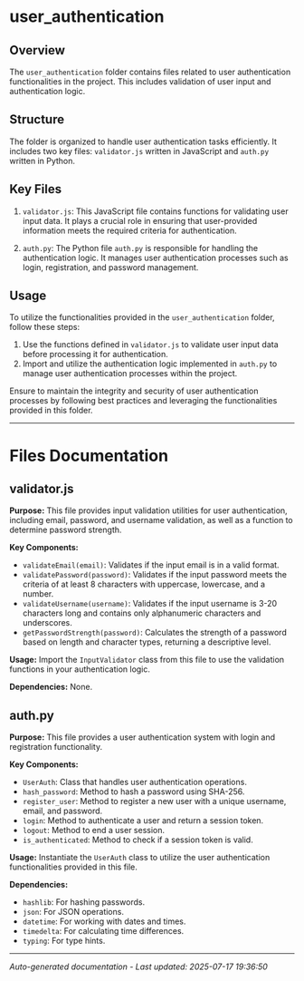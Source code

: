 # user_authentication

## Overview
The `user_authentication` folder contains files related to user authentication functionalities in the project. This includes validation of user input and authentication logic.

## Structure
The folder is organized to handle user authentication tasks efficiently. It includes two key files: `validator.js` written in JavaScript and `auth.py` written in Python.

## Key Files
1. `validator.js`: This JavaScript file contains functions for validating user input data. It plays a crucial role in ensuring that user-provided information meets the required criteria for authentication.
   
2. `auth.py`: The Python file `auth.py` is responsible for handling the authentication logic. It manages user authentication processes such as login, registration, and password management.

## Usage
To utilize the functionalities provided in the `user_authentication` folder, follow these steps:
1. Use the functions defined in `validator.js` to validate user input data before processing it for authentication.
2. Import and utilize the authentication logic implemented in `auth.py` to manage user authentication processes within the project.

Ensure to maintain the integrity and security of user authentication processes by following best practices and leveraging the functionalities provided in this folder.

---

# Files Documentation

## validator.js

**Purpose:** This file provides input validation utilities for user authentication, including email, password, and username validation, as well as a function to determine password strength.

**Key Components:**
- `validateEmail(email)`: Validates if the input email is in a valid format.
- `validatePassword(password)`: Validates if the input password meets the criteria of at least 8 characters with uppercase, lowercase, and a number.
- `validateUsername(username)`: Validates if the input username is 3-20 characters long and contains only alphanumeric characters and underscores.
- `getPasswordStrength(password)`: Calculates the strength of a password based on length and character types, returning a descriptive level.

**Usage:** Import the `InputValidator` class from this file to use the validation functions in your authentication logic.

**Dependencies:** None.

## auth.py

**Purpose:** This file provides a user authentication system with login and registration functionality.

**Key Components:**
- `UserAuth`: Class that handles user authentication operations.
- `hash_password`: Method to hash a password using SHA-256.
- `register_user`: Method to register a new user with a unique username, email, and password.
- `login`: Method to authenticate a user and return a session token.
- `logout`: Method to end a user session.
- `is_authenticated`: Method to check if a session token is valid.

**Usage:** Instantiate the `UserAuth` class to utilize the user authentication functionalities provided in this file.

**Dependencies:**
- `hashlib`: For hashing passwords.
- `json`: For JSON operations.
- `datetime`: For working with dates and times.
- `timedelta`: For calculating time differences.
- `typing`: For type hints.

---
*Auto-generated documentation - Last updated: 2025-07-17 19:36:50*
